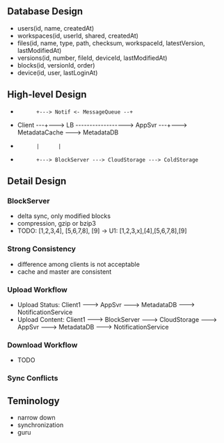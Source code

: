 ## Database Design
- users(id, name, createdAt)
- workspaces(id, userId, shared, createdAt)
- files(id, name, type, path, checksum, workspaceId, latestVersion, lastModifiedAt)
- versions(id, number, fileId, deviceId, lastModifiedAt)
- blocks(id, versionId, order)
- device(id, user, lastLoginAt)

## High-level Design

-           +---> Notif <- MessageQueue --+
- Client ---+---> LB ------------------> AppSvr ---+---> MetadataCache ---> MetadataDB
-           |      |
-           +---> BlockServer ---> CloudStorage ---> ColdStorage

## Detail Design

### BlockServer
- delta sync, only modified blocks
- compression, gzip or bzip3
- TODO: [1,2,3,4], [5,6,7,8], [9] -> U1: [1,2,3,x],[4],[5,6,7,8],[9]

### Strong Consistency
- difference among clients is not acceptable
- cache and master are consistent

### Upload Workflow
- Upload Status: Client1 ---> AppSvr ---> MetadataDB ---> NotificationService
- Upload Content: Client1 ---> BlockServer ---> CloudStorage ---> AppSvr ---> MetadataDB ---> NotificationService

### Download Workflow
- TODO


### Sync Conflicts

## Teminology
- narrow down
- synchronization
- guru
